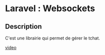# Laravel : Websockets

## Description 

C'est une librairie qui permet de gérer le tchat. 

[video](https://www.youtube.com/watch?v=wknGvg0sTAc&list=PLEhEHUEU3x5pcQJHE8WBLqlHt2o3q5O-f&index=6)
